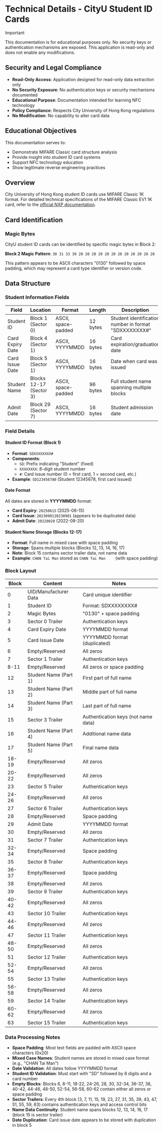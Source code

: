 # Technical Details - CityU Student ID Cards

> [!IMPORTANT]
> This documentation is for educational purposes only.
> No security keys or authentication mechanisms are exposed.
> This application is read-only and does not enable any modifications.

## Security and Legal Compliance

- **Read-Only Access**: Application designed for read-only data extraction only
- **No Security Exposure**: No authentication keys or security mechanisms documented
- **Educational Purpose**: Documentation intended for learning NFC technology
- **Policy Compliance**: Respects City University of Hong Kong regulations
- **No Modification**: No capability to alter card data

## Educational Objectives

This documentation serves to:
- Demonstrate MIFARE Classic card structure analysis
- Provide insight into student ID card systems
- Support NFC technology education
- Show legitimate reverse engineering practices

## Overview

City University of Hong Kong student ID cards use MIFARE Classic 1K format. For detailed technical specifications of the MIFARE Classic EV1 1K card, refer to the [official NXP documentation](https://www.nxp.com/docs/en/data-sheet/MF1S50YYX_V1.pdf).

## Card Identification

### Magic Bytes
CityU student ID cards can be identified by specific magic bytes in Block 2:

**Block 2 Magic Pattern**: `30 31 33 30 20 20 20 20 20 20 20 20 20 20 20 20`

This pattern appears to be ASCII characters "0130" followed by space padding, which may represent a card type identifier or version code.

## Data Structure

### Student Information Fields

| Field | Location | Format | Length | Description |
|-------|----------|--------|--------|-------------|
| Student ID | Block 1 (Sector 0) | ASCII, space-padded | 12 bytes | Student identification number in format "SDXXXXXXXX#" |
| Card Expiry Date | Block 4 (Sector 1) | ASCII, YYYYMMDD | 16 bytes | Card expiration/graduation date |
| Card Issue Date | Block 5 (Sector 1) | ASCII, YYYYMMDD | 16 bytes | Date when card was issued |
| Student Name | Blocks 12-17 (Sector 3) | ASCII, space-padded | 96 bytes | Full student name spanning multiple blocks |
| Admit Date | Block 29 (Sector 7) | ASCII, YYYYMMDD | 16 bytes | Student admission date |

### Field Details

#### Student ID Format (Block 1)
- **Format**: `SDXXXXXXXX#`
- **Components**:
  - `SD`: Prefix indicating "Student" (fixed)
  - `XXXXXXXX`: 8-digit student number
  - `#`: Card issue number (0 = first card, 1 = second card, etc.)
- **Example**: `SD123456780` (Student 12345678, first card issued)

#### Date Format
All dates are stored in **YYYYMMDD** format:
- **Card Expiry**: `20250615` (2025-06-15)
- **Card Issue**: `2023090120230901` (appears to be duplicated data)
- **Admit Date**: `20220820` (2022-08-20)

#### Student Name Storage (Blocks 12-17)
- **Format**: Full name in mixed case with space padding
- **Storage**: Spans multiple blocks (Blocks 12, 13, 14, 16, 17)
- **Note**: Block 15 contains sector trailer data, not name data
- **Example**: `CHAN Tai Man` stored as `CHAN Tai Man    ` (with space padding)

### Block Layout

| Block | Content | Notes |
|-------|---------|-------|
| 0 | UID/Manufacturer Data | Card unique identifier |
| 1 | Student ID | Format: SDXXXXXXXX# |
| 2 | Magic Bytes | "0130" + space padding |
| 3 | Sector 0 Trailer | Authentication keys |
| 4 | Card Expiry Date | YYYYMMDD format |
| 5 | Card Issue Date | YYYYMMDD format (duplicated) |
| 6 | Empty/Reserved | All zeros |
| 7 | Sector 1 Trailer | Authentication keys |
| 8-11 | Empty/Reserved | All zeros or space padding |
| 12 | Student Name (Part 1) | First part of full name |
| 13 | Student Name (Part 2) | Middle part of full name |
| 14 | Student Name (Part 3) | Last part of full name |
| 15 | Sector 3 Trailer | Authentication keys (not name data) |
| 16 | Student Name (Part 4) | Additional name data |
| 17 | Student Name (Part 5) | Final name data |
| 18-19 | Empty/Reserved | All zeros |
| 20-22 | Empty/Reserved | All zeros |
| 23 | Sector 5 Trailer | Authentication keys |
| 24-26 | Empty/Reserved | All zeros |
| 27 | Sector 6 Trailer | Authentication keys |
| 28 | Empty/Reserved | Space padding |
| 29 | Admit Date | YYYYMMDD format |
| 30 | Empty/Reserved | All zeros |
| 31 | Sector 7 Trailer | Authentication keys |
| 32-34 | Empty/Reserved | Space padding |
| 35 | Sector 8 Trailer | Authentication keys |
| 36-37 | Empty/Reserved | Space padding |
| 38 | Empty/Reserved | All zeros |
| 39 | Sector 9 Trailer | Authentication keys |
| 40-42 | Empty/Reserved | All zeros |
| 43 | Sector 10 Trailer | Authentication keys |
| 44-46 | Empty/Reserved | All zeros |
| 47 | Sector 11 Trailer | Authentication keys |
| 48-50 | Empty/Reserved | All zeros |
| 51 | Sector 12 Trailer | Authentication keys |
| 52-54 | Empty/Reserved | All zeros |
| 55 | Sector 13 Trailer | Authentication keys |
| 56-58 | Empty/Reserved | All zeros |
| 59 | Sector 14 Trailer | Authentication keys |
| 60-62 | Empty/Reserved | All zeros |
| 63 | Sector 15 Trailer | Authentication keys |

### Data Processing Notes

- **Space Padding**: Most text fields are padded with ASCII space characters (0x20)
- **Mixed Case Names**: Student names are stored in mixed case format (e.g., "CHAN Tai Man")
- **Date Validation**: All dates follow YYYYMMDD format
- **Student ID Validation**: Must start with "SD" followed by 8 digits and a card number
- **Empty Blocks**: Blocks 6, 8-11, 18-22, 24-26, 28, 30, 32-34, 36-37, 38, 40-42, 44-46, 48-50, 52-54, 56-58, 60-62 contain either all zeros or space padding
- **Sector Trailers**: Every 4th block (3, 7, 11, 15, 19, 23, 27, 31, 35, 39, 43, 47, 51, 55, 59, 63) contains authentication keys and access control bits
- **Name Data Continuity**: Student name spans blocks 12, 13, 14, 16, 17 (block 15 is sector trailer)
- **Date Duplication**: Card issue date appears to be stored with duplication in block 5